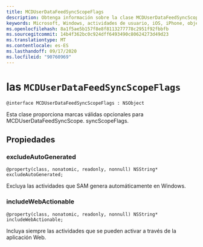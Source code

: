 ```yaml
---
title: MCDUserDataFeedSyncScopeFlags
description: Obtenga información sobre la clase MCDUserDataFeedSyncScopeFlags. Esta clase proporciona marcas válidas opcionales para MCDUserDataFeedSyncScope. syncScopeFlags.
keywords: Microsoft, Windows, actividades de usuario, iOS, iPhone, objectiveC, dispositivos conectados, proyecto Roma
ms.openlocfilehash: 8a1f5ae5b157f8e8f8113277778c2951f92fbbfb
ms.sourcegitcommit: 14b4f362bc0c924dff6493490c80624273d49d23
ms.translationtype: MT
ms.contentlocale: es-ES
ms.lasthandoff: 09/17/2020
ms.locfileid: "90760969"
---
```

# <a name="class-mcduserdatafeedsyncscopeflags"></a>las `MCDUserDataFeedSyncScopeFlags`

```
@interface MCDUserDataFeedSyncScopeFlags : NSObject
```

Esta clase proporciona marcas válidas opcionales para MCDUserDataFeedSyncScope. syncScopeFlags.

## <a name="properties"></a>Propiedades

### <a name="excludeautogenerated"></a>excludeAutoGenerated

`@property(class, nonatomic, readonly, nonnull) NSString* excludeAutoGenerated;`

Excluya las actividades que SAM genera automáticamente en Windows.

### <a name="includewebactionable"></a>includeWebActionable
`@property(class, nonatomic, readonly, nonnull) NSString* includeWebActionable;`

Incluya siempre las actividades que se pueden activar a través de la aplicación Web.
